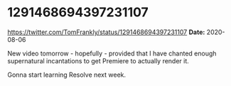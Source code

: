 # 1291468694397231107
https://twitter.com/TomFrankly/status/1291468694397231107
**Date:** 2020-08-06

New video tomorrow - hopefully - provided that I have chanted enough supernatural incantations to get Premiere to actually render it.

Gonna start learning Resolve next week.
